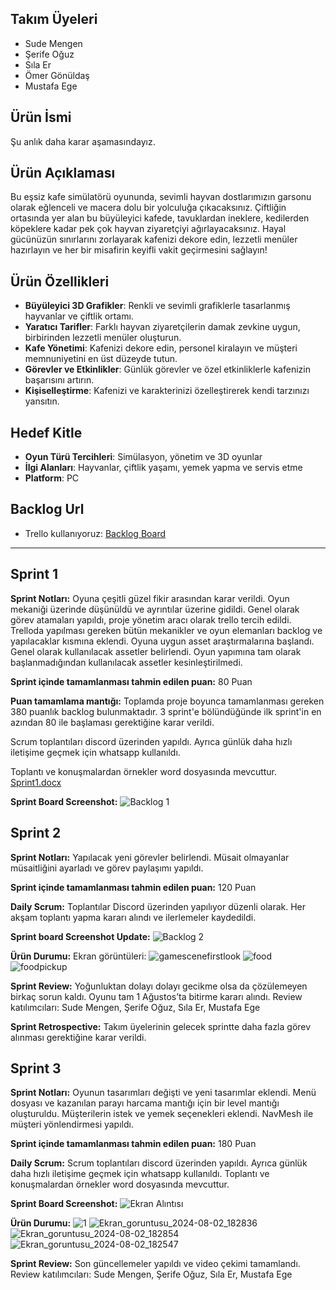 ## Takım Üyeleri
- Sude Mengen
- Şerife Oğuz
- Sıla Er 
- Ömer Gönüldaş
- Mustafa Ege

## Ürün İsmi
Şu anlık daha karar aşamasındayız.
 
## Ürün Açıklaması
Bu eşsiz kafe simülatörü oyununda, sevimli hayvan dostlarımızın garsonu olarak eğlenceli ve macera dolu bir yolculuğa çıkacaksınız. Çiftliğin ortasında yer alan bu büyüleyici kafede, tavuklardan ineklere, kedilerden köpeklere kadar pek çok hayvan ziyaretçiyi ağırlayacaksınız. Hayal gücünüzün sınırlarını zorlayarak kafenizi dekore edin, lezzetli menüler hazırlayın ve her bir misafirin keyifli vakit geçirmesini sağlayın!

## Ürün Özellikleri
- **Büyüleyici 3D Grafikler**: Renkli ve sevimli grafiklerle tasarlanmış hayvanlar ve çiftlik ortamı.
- **Yaratıcı Tarifler**: Farklı hayvan ziyaretçilerin damak zevkine uygun, birbirinden lezzetli menüler oluşturun.
- **Kafe Yönetimi**: Kafenizi dekore edin, personel kiralayın ve müşteri memnuniyetini en üst düzeyde tutun.
- **Görevler ve Etkinlikler**: Günlük görevler ve özel etkinliklerle kafenizin başarısını artırın.
- **Kişiselleştirme**: Kafenizi ve karakterinizi özelleştirerek kendi tarzınızı yansıtın.

## Hedef Kitle
- **Oyun Türü Tercihleri**: Simülasyon, yönetim ve 3D oyunlar
- **İlgi Alanları**: Hayvanlar, çiftlik yaşamı, yemek yapma ve servis etme
- **Platform**: PC

## Backlog Url
- Trello kullanıyoruz:
[Backlog Board](https://trello.com/invite/b/34ftw9i6/ATTI845e1ede9058be7446d36330a8c0499a73376994/grup-110)
---
## Sprint 1
**Sprint Notları:** Oyuna çeşitli güzel fikir arasından karar verildi. Oyun mekaniği üzerinde düşünüldü ve ayrıntılar üzerine gidildi.
Genel olarak görev atamaları yapıldı, proje yönetim aracı olarak trello tercih edildi. Trelloda yapılması gereken bütün mekanikler ve oyun elemanları backlog ve yapılacaklar kısmına eklendi. 
Oyuna uygun asset araştırmalarına başlandı. Genel olarak kullanılacak assetler belirlendi. Oyun yapımına tam olarak başlanmadığından kullanılacak assetler kesinleştirilmedi.

**Sprint içinde tamamlanması tahmin edilen puan:** 80 Puan

**Puan tamamlama mantığı:** Toplamda proje boyunca tamamlanması gereken 380 puanlık backlog bulunmaktadır. 3 sprint'e bölündüğünde ilk sprint'in en azından 80 ile başlaması gerektiğine karar verildi.

Scrum toplantıları discord üzerinden yapıldı. Ayrıca günlük daha hızlı iletişime geçmek için whatsapp kullanıldı.

Toplantı ve konuşmalardan örnekler word dosyasında mevcuttur. [Sprint1.docx](https://github.com/user-attachments/files/16182603/sprint1.docx)

**Sprint Board Screenshot:**
![Backlog 1](https://github.com/mustafa-ege/GoogleOUA-Bootcamp-Grup110/blob/main/ProjectManagementDocuments/backlog1.png) 

## Sprint 2
**Sprint Notları:** Yapılacak yeni görevler belirlendi. Müsait olmayanlar müsaitliğini ayarladı ve görev paylaşımı yapıldı.

**Sprint içinde tamamlanması tahmin edilen puan:** 120 Puan

**Daily Scrum:** Toplantılar Discord üzerinden yapılıyor düzenli olarak. Her akşam toplantı yapma kararı alındı ve ilerlemeler kaydedildi.

**Sprint board Screenshot Update:**
![Backlog 2](https://github.com/mustafa-ege/GoogleOUA-Bootcamp-Grup110/blob/main/ProjectManagementDocuments/backlog2.png) 

**Ürün Durumu:** Ekran görüntüleri:
![gamescenefirstlook](https://github.com/mustafa-ege/GoogleOUA-Bootcamp-Grup110/blob/main/ProjectManagementDocuments/gamescenefirstlook.png) 
![food](https://github.com/mustafa-ege/GoogleOUA-Bootcamp-Grup110/blob/main/ProjectManagementDocuments/foodspawn.png) 
![foodpickup](https://github.com/mustafa-ege/GoogleOUA-Bootcamp-Grup110/blob/main/ProjectManagementDocuments/foodpickup.png) 

**Sprint Review:** Yoğunluktan dolayı dolayı gecikme olsa da çözülemeyen birkaç sorun kaldı. Oyunu tam 1 Ağustos’ta bitirme kararı alındı. Review katılımcıları: Sude Mengen, Şerife Oğuz, Sıla Er, Mustafa Ege

**Sprint Retrospective:** Takım üyelerinin gelecek sprintte daha fazla görev alınması gerektiğine karar verildi.

## Sprint 3
**Sprint Notları:** Oyunun tasarımları değişti ve yeni tasarımlar eklendi. Menü dosyası ve kazanılan parayı harcama mantığı için bir level mantığı oluşturuldu. Müşterilerin istek ve yemek seçenekleri eklendi. NavMesh ile müşteri yönlendirmesi yapıldı.

**Sprint içinde tamamlanması tahmin edilen puan:** 180 Puan

**Daily Scrum:** Scrum toplantıları discord üzerinden yapıldı. Ayrıca günlük daha hızlı iletişime geçmek için whatsapp kullanıldı. Toplantı ve konuşmalardan örnekler word dosyasında mevcuttur.

**Sprint Board Screenshot:**
![Ekran Alıntısı](https://github.com/user-attachments/assets/16f1b6b7-65b1-4e15-a671-2ac7446ef14f)

**Ürün Durumu:**
![1](https://github.com/user-attachments/assets/6b842ac0-6acc-42bb-bac7-03006cf3af8d)
![Ekran_goruntusu_2024-08-02_182836](https://github.com/user-attachments/assets/084bc3b5-fceb-4c2b-9abc-7b573ed5bcc5)
![Ekran_goruntusu_2024-08-02_182854](https://github.com/user-attachments/assets/1a268b15-e9dd-40ad-9074-d333343a5e4c)
![Ekran_goruntusu_2024-08-02_182547](https://github.com/user-attachments/assets/67bfb2b0-7e9f-4881-8777-51e2d1c46d70)

**Sprint Review:** Son güncellemeler yapıldı ve video çekimi tamamlandı. Review katılımcıları: Sude Mengen, Şerife Oğuz, Sıla Er, Mustafa Ege

